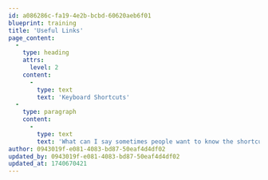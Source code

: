 ```yaml
---
id: a086286c-fa19-4e2b-bcbd-60620aeb6f01
blueprint: training
title: 'Useful Links'
page_content:
  -
    type: heading
    attrs:
      level: 2
    content:
      -
        type: text
        text: 'Keyboard Shortcuts'
  -
    type: paragraph
    content:
      -
        type: text
        text: 'What can I say sometimes people want to know the shortcuts to specific keys and actions.'
author: 0943019f-e081-4083-bd87-50eaf4d4df02
updated_by: 0943019f-e081-4083-bd87-50eaf4d4df02
updated_at: 1740670421
---
```

